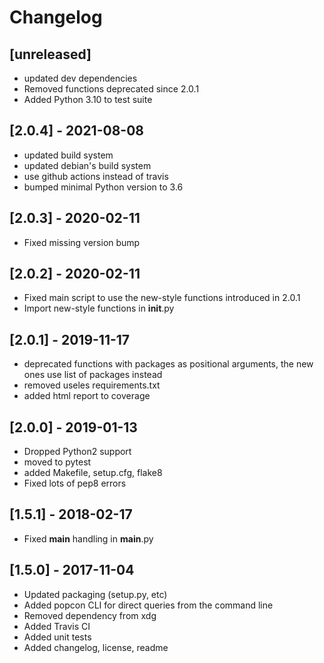 # Changelog

## [unreleased]

* updated dev dependencies
* Removed functions deprecated since 2.0.1
* Added Python 3.10 to test suite

## [2.0.4] - 2021-08-08

* updated build system
* updated debian's build system
* use github actions instead of travis
* bumped minimal Python version to 3.6

## [2.0.3] - 2020-02-11

* Fixed missing version bump

## [2.0.2] - 2020-02-11

* Fixed main script to use the new-style functions introduced in 2.0.1
* Import new-style functions in __init__.py

## [2.0.1] - 2019-11-17

* deprecated functions with packages as positional arguments, the new ones use
  list of packages instead
* removed useles requirements.txt
* added html report to coverage


## [2.0.0] - 2019-01-13

* Dropped Python2 support
* moved to pytest
* added Makefile, setup.cfg, flake8
* Fixed lots of pep8 errors

## [1.5.1] - 2018-02-17

* Fixed __main__ handling in __main__.py

## [1.5.0] - 2017-11-04

* Updated packaging (setup.py, etc)
* Added popcon CLI for direct queries from the command line
* Removed dependency from xdg
* Added Travis CI
* Added unit tests
* Added changelog, license, readme

